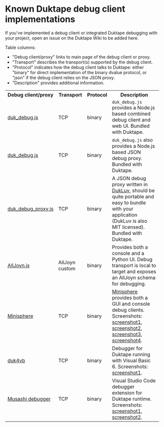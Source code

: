 # Known Duktape debug client implementations

If you've implemented a debug client or integrated Duktape debugging with your
project, open an issue on the Duktape Wiki to be added here.

Table columns:

- "Debug client/proxy" links to main page of the debug client or proxy.
- "Transport" describes the transport(s) supported by the debug client.
- "Protocol" indicates how the debug client talks to Duktape: either "binary" for direct implementation of the binary dvalue protocol, or "json" if the debug client relies on the JSON proxy.
- "Description" provides additional information.

<table>
<tr>
<th>Debug client/proxy</th>
<th>Transport</th>
<th>Protocol</th>
<th>Description</th>
</tr>
<tr>
<td><a href="https://github.com/svaarala/duktape/tree/master/debugger/duk_debug.js">duk_debug.js</a></td>
<td>TCP</td>
<td>binary</td>
<td><code>duk_debug.js</code> provides a Node.js based combined debug client and web UI.  Bundled with Duktape.</td>
</tr>
<tr>
<td><a href="https://github.com/svaarala/duktape/tree/master/debugger/duk_debug.js">duk_debug.js</a></td>
<td>TCP</td>
<td>binary</td>
<td><code>duk_debug.js</code> also provides a Node.js based JSON debug proxy.  Bundled with Duktape.</td>
</tr>
<tr>
<td><a href="https://github.com/svaarala/duktape/tree/master/debugger/duk_debug_proxy.js">duk_debug_proxy.js</a></td>
<td>TCP</td>
<td>binary</td>
<td>A JSON debug proxy written in <a href="https://github.com/creationix/dukluv">DukLuv</a>, should be quite portable and easy to bundle with your application (DukLuv is also MIT licensed).  Bundled with Duktape.</td>
</tr>
<tr>
<td><a href="https://wiki.allseenalliance.org/develop/hackfests/alljoyn-js">AllJoyn.js</a></td>
<td>AllJoyn custom</td>
<td>binary</td>
<td>Provides both a console and a Python UI.  Debug transport is local to target and exposes an AllJoyn schema for debugging.</td>
</tr>
<tr>
<td><a href="http://forums.spheredev.org/index.php/topic,1215.0.html">Minisphere</a></td>
<td>TCP</td>
<td>binary</td>
<td><a href="https://github.com/fatcerberus/minisphere">Minisphere</a> provides both a GUI and console debug clients.
Screenshots:
<a href="https://camo.githubusercontent.com/60a760f4841d6ee438b15767ca55128df7ecaf5d/687474703a2f2f693137322e70686f746f6275636b65742e636f6d2f616c62756d732f7732342f6661746365726265727573312f72616e67656572726f722e706e67">screenshot1</a>,
<a href="https://drive.google.com/folderview?id=0BxPKLRqQOUSNbFRvenU1V2hkYjQ&usp=drive_web">screenshot2</a>,
<a href="https://camo.githubusercontent.com/086d09f4bbf7c59cc41dbc3a8eb9d50aa2b73fa3/687474703a2f2f692e696d6775722e636f6d2f796b75387652482e706e67">screenshot3</a>,
<a href="https://camo.githubusercontent.com/7d763c8fe7d60fefa753f01681ca4064e4104c04/687474703a2f2f692e696d6775722e636f6d2f5453454e5932722e706e67">screenshot4</a>.</td>
</tr>
<tr>
<td><a href="https://github.com/dzzie/duk4vb">duk4vb</a></td>
<td>TCP</td>
<td>binary</td>
<td>Debugger for Duktape running with Visual Basic 6.
Screenshots:
<a href="https://raw.githubusercontent.com/dzzie/duk4vb/master/vb_examples/with_debug/screenshot.png">screenshot1</a>.</td>
</tr>
<tr>
<td><a href="https://github.com/harold-b/musashi-vscode-deubgger">Musashi debugger</a></td>
<td>TCP</td>
<td>binary</td>
<td>Visual Studio Code debugger extension for Duktape runtime.  Screenshots:
<a href="https://github.com/harold-b/musashi-vscode-deubgger/blob/master/img/musa-debug.gif">screenshot1</a>,
<a href="https://camo.githubusercontent.com/02a89271785ba8a040ca82bfa64405db3a7b6538/68747470733a2f2f692e696d67736166652e6f72672f663132383562322e676966">screenshot2</a>.</td>
</tr>
</table>
